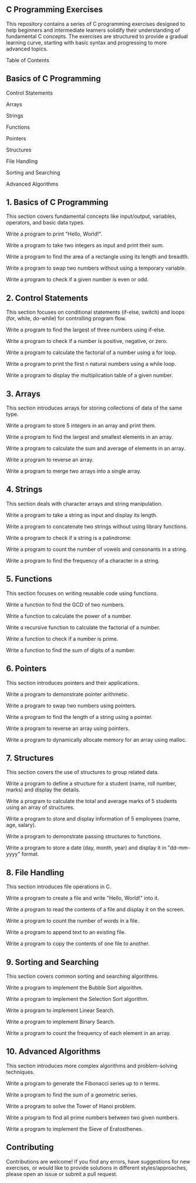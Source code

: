 ## C Programming Exercises
This repository contains a series of C programming exercises designed to help beginners and intermediate learners solidify their understanding of fundamental C concepts. The exercises are structured to provide a gradual learning curve, starting with basic syntax and progressing to more advanced topics.

Table of Contents
## Basics of C Programming

Control Statements

Arrays

Strings

Functions

Pointers

Structures

File Handling

Sorting and Searching

Advanced Algorithms

## 1. Basics of C Programming
This section covers fundamental concepts like input/output, variables, operators, and basic data types.

Write a program to print "Hello, World!".

Write a program to take two integers as input and print their sum.

Write a program to find the area of a rectangle using its length and breadth.

Write a program to swap two numbers without using a temporary variable.

Write a program to check if a given number is even or odd.

## 2. Control Statements
This section focuses on conditional statements (if-else, switch) and loops (for, while, do-while) for controlling program flow.

Write a program to find the largest of three numbers using if-else.

Write a program to check if a number is positive, negative, or zero.

Write a program to calculate the factorial of a number using a for loop.

Write a program to print the first n natural numbers using a while loop.

Write a program to display the multiplication table of a given number.

## 3. Arrays
This section introduces arrays for storing collections of data of the same type.

Write a program to store 5 integers in an array and print them.

Write a program to find the largest and smallest elements in an array.

Write a program to calculate the sum and average of elements in an array.

Write a program to reverse an array.

Write a program to merge two arrays into a single array.

## 4. Strings
This section deals with character arrays and string manipulation.

Write a program to take a string as input and display its length.

Write a program to concatenate two strings without using library functions.

Write a program to check if a string is a palindrome.

Write a program to count the number of vowels and consonants in a string.

Write a program to find the frequency of a character in a string.

## 5. Functions
This section focuses on writing reusable code using functions.

Write a function to find the GCD of two numbers.

Write a function to calculate the power of a number.

Write a recursive function to calculate the factorial of a number.

Write a function to check if a number is prime.

Write a function to find the sum of digits of a number.

## 6. Pointers
This section introduces pointers and their applications.

Write a program to demonstrate pointer arithmetic.

Write a program to swap two numbers using pointers.

Write a program to find the length of a string using a pointer.

Write a program to reverse an array using pointers.

Write a program to dynamically allocate memory for an array using malloc.

## 7. Structures
This section covers the use of structures to group related data.

Write a program to define a structure for a student (name, roll number, marks) and display the details.

Write a program to calculate the total and average marks of 5 students using an array of structures.

Write a program to store and display information of 5 employees (name, age, salary).

Write a program to demonstrate passing structures to functions.

Write a program to store a date (day, month, year) and display it in "dd-mm-yyyy" format.

## 8. File Handling
This section introduces file operations in C.

Write a program to create a file and write "Hello, World!" into it.

Write a program to read the contents of a file and display it on the screen.

Write a program to count the number of words in a file.

Write a program to append text to an existing file.

Write a program to copy the contents of one file to another.

## 9. Sorting and Searching
This section covers common sorting and searching algorithms.

Write a program to implement the Bubble Sort algorithm.

Write a program to implement the Selection Sort algorithm.

Write a program to implement Linear Search.

Write a program to implement Binary Search.

Write a program to count the frequency of each element in an array.

## 10. Advanced Algorithms
This section introduces more complex algorithms and problem-solving techniques.

Write a program to generate the Fibonacci series up to n terms.

Write a program to find the sum of a geometric series.

Write a program to solve the Tower of Hanoi problem.

Write a program to find all prime numbers between two given numbers.

Write a program to implement the Sieve of Eratosthenes.

## Contributing
Contributions are welcome! If you find any errors, have suggestions for new exercises, or would like to provide solutions in different styles/approaches, please open an issue or submit a pull request.
